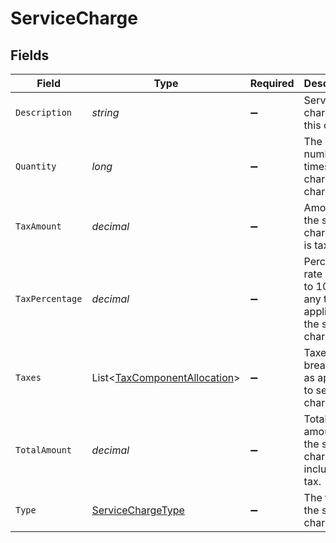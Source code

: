 # ServiceCharge


## Fields

| Field                                                                         | Type                                                                          | Required                                                                      | Description                                                                   | Example                                                                       |
| ----------------------------------------------------------------------------- | ----------------------------------------------------------------------------- | ----------------------------------------------------------------------------- | ----------------------------------------------------------------------------- | ----------------------------------------------------------------------------- |
| `Description`                                                                 | *string*                                                                      | :heavy_minus_sign:                                                            | Service charges for this order.                                               | A service charge                                                              |
| `Quantity`                                                                    | *long*                                                                        | :heavy_minus_sign:                                                            | The number of times the charge is charged.                                    | 1                                                                             |
| `TaxAmount`                                                                   | *decimal*                                                                     | :heavy_minus_sign:                                                            | Amount of the service charge that is tax.                                     | 0                                                                             |
| `TaxPercentage`                                                               | *decimal*                                                                     | :heavy_minus_sign:                                                            | Percentage rate (from 0 to 100) of any tax applied to the service charge.     | 0                                                                             |
| `Taxes`                                                                       | List<[TaxComponentAllocation](../../Models/Shared/TaxComponentAllocation.md)> | :heavy_minus_sign:                                                            | Taxes breakdown as applied to service charges.                                |                                                                               |
| `TotalAmount`                                                                 | *decimal*                                                                     | :heavy_minus_sign:                                                            | Total amount of the service charge, including tax.                            | 0                                                                             |
| `Type`                                                                        | [ServiceChargeType](../../Models/Shared/ServiceChargeType.md)                 | :heavy_minus_sign:                                                            | The type of the service charge.                                               | Overpayment                                                                   |